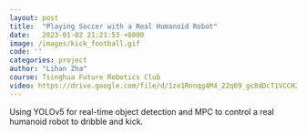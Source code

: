 ```yaml
---
layout: post
title:  "Playing Soccer with a Real Humanoid Robot"
date:   2023-01-02 21:21:53 +0000
image: /images/kick_football.gif
code: ''
categories: project
author: "Lihan Zha"
course: Tsinghua Future Robotics Club
video: https://drive.google.com/file/d/1zo1Rnnqg4M4_22q69_gc8dDcT1VCCH2z/view?usp=drive_link
---
```

Using YOLOv5 for real-time object detection and MPC to control a real humanoid robot to dribble and kick.